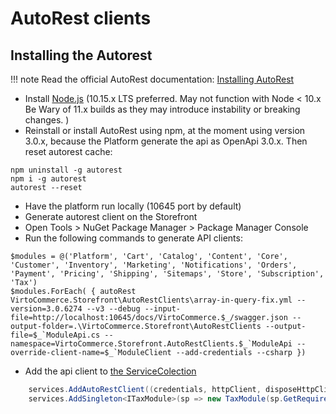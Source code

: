 # AutoRest clients

## Installing the Autorest

!!! note
    Read the official AutoRest documentation: [Installing AutoRest](https://github.com/Azure/autorest/blob/master/docs/installing-autorest.md)

   - Install [Node.js](https://nodejs.org/en/) (10.15.x LTS preferred. May not function with Node < 10.x Be Wary of 11.x builds as they may introduce instability or breaking changes. )
   - Reinstall or install AutoRest using npm, at the moment using version 3.0.x, because the Platform generate the api as OpenApi 3.0.x. Then reset autorest cache:
```console
npm uninstall -g autorest
npm i -g autorest
autorest --reset
```
   - Have the platform run locally (10645 port by default)
   - Generate autorest client on the Storefront
   - Open Tools > NuGet Package Manager > Package Manager Console
   -   Run the following commands to generate API clients:
```console
$modules = @('Platform', 'Cart', 'Catalog', 'Content', 'Core', 'Customer', 'Inventory', 'Marketing', 'Notifications', 'Orders', 'Payment', 'Pricing', 'Shipping', 'Sitemaps', 'Store', 'Subscription', 'Tax')
$modules.ForEach( { autoRest VirtoCommerce.Storefront\AutoRestClients\array-in-query-fix.yml --version=3.0.6274 --v3 --debug --input-file=http://localhost:10645/docs/VirtoCommerce.$_/swagger.json --output-folder=.\VirtoCommerce.Storefront\AutoRestClients --output-file=$_`ModuleApi.cs --namespace=VirtoCommerce.Storefront.AutoRestClients.$_`ModuleApi --override-client-name=$_`ModuleClient --add-credentials --csharp })
```
   -   Add the api client to [the ServiceColection](https://github.com/VirtoCommerce/vc-storefront-core/blob/master/VirtoCommerce.Storefront/DependencyInjection/ServiceCollectionExtension.cs)
```csharp
    services.AddAutoRestClient((credentials, httpClient, disposeHttpClient, baseUri) => new TaxModuleApi(credentials, httpClient, disposeHttpClient) { BaseUri = baseUri });
    services.AddSingleton<ITaxModule>(sp => new TaxModule(sp.GetRequiredService<TaxModuleApi>()));
```





    
